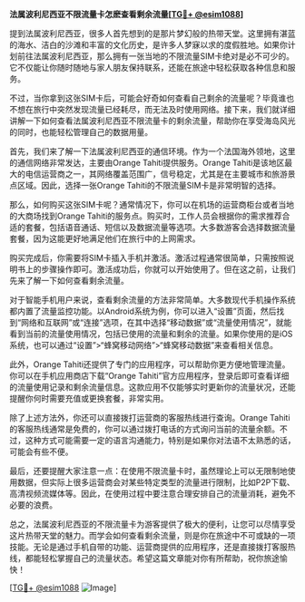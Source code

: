 **法属波利尼西亚不限流量卡怎麽查看剩余流量[[TG💪+ @esim1088](https://t.me/s/esim1088)]**

提到法属波利尼西亚，很多人首先想到的是那片梦幻般的热带天堂。这里拥有湛蓝的海水、洁白的沙滩和丰富的文化历史，是许多人梦寐以求的度假胜地。如果你计划前往法属波利尼西亚，那么拥有一张当地的不限流量SIM卡绝对是必不可少的。它不仅能让你随时随地与家人朋友保持联系，还能在旅途中轻松获取各种信息和服务。

不过，当你拿到这张SIM卡后，可能会好奇如何查看自己剩余的流量呢？毕竟谁也不想在旅行中突然发现流量已经耗尽，而无法及时使用网络。接下来，我们就详细讲解一下如何查看法属波利尼西亚不限流量卡的剩余流量，帮助你在享受海岛风光的同时，也能轻松管理自己的数据用量。

首先，我们来了解一下法属波利尼西亚的通信环境。作为一个法国海外领地，这里的通信网络非常发达，主要由Orange Tahiti提供服务。Orange Tahiti是该地区最大的电信运营商之一，其网络覆盖范围广，信号稳定，尤其是在主要城市和旅游景点区域。因此，选择一张Orange Tahiti的不限流量SIM卡是非常明智的选择。

那么，如何购买这张SIM卡呢？通常情况下，你可以在机场的运营商柜台或者当地的大商场找到Orange Tahiti的服务点。购买时，工作人员会根据你的需求推荐合适的套餐，包括语音通话、短信以及数据流量等选项。大多数游客会选择数据流量套餐，因为这能更好地满足他们在旅行中的上网需求。

购买完成后，你需要将SIM卡插入手机并激活。激活过程通常很简单，只需按照说明书上的步骤操作即可。激活成功后，你就可以开始使用了。但在这之前，让我们先来了解一下如何查看剩余流量。

对于智能手机用户来说，查看剩余流量的方法非常简单。大多数现代手机操作系统都内置了流量监控功能。以Android系统为例，你可以进入“设置”页面，然后找到“网络和互联网”或“连接”选项，在其中选择“移动数据”或“流量使用情况”，就能看到当前的流量使用情况，包括已使用的流量和剩余的流量。如果你使用的是iOS系统，也可以通过“设置”>“蜂窝移动网络”>“蜂窝移动数据”来查看相关信息。

此外，Orange Tahiti还提供了专门的应用程序，可以帮助你更方便地管理流量。你可以在手机应用商店下载“Orange Tahiti”官方应用程序，登录后即可查看详细的流量使用记录和剩余流量信息。这款应用不仅能够实时更新你的流量状况，还能提醒你何时需要充值或更换套餐，非常实用。

除了上述方法外，你还可以直接拨打运营商的客服热线进行查询。Orange Tahiti的客服热线通常是免费的，你可以通过拨打电话的方式询问当前的流量余额。不过，这种方式可能需要一定的语言沟通能力，特别是如果你对法语不太熟悉的话，可能会有些不便。

最后，还要提醒大家注意一点：在使用不限流量卡时，虽然理论上可以无限制地使用数据，但实际上很多运营商会对某些特定类型的流量进行限制，比如P2P下载、高清视频流媒体等。因此，在使用过程中要注意合理安排自己的流量消耗，避免不必要的浪费。

总之，法属波利尼西亚的不限流量卡为游客提供了极大的便利，让您可以尽情享受这片热带天堂的魅力。而学会如何查看剩余流量，则是你在旅途中不可或缺的一项技能。无论是通过手机自带的功能、运营商提供的应用程序，还是直接拨打客服热线，都能轻松掌握自己的流量状态。希望这篇文章能对你有所帮助，祝你旅途愉快！

[[TG💪+ @esim1088](https://t.me/s/esim1088) ![Image](https://i.postimg.cc/4NQfJmqS/Snipaste-2025-05-13-00-14-12.png)]
